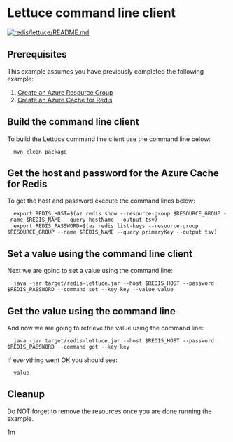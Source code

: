 
# Lettuce command line client

[![redis/lettuce/README.md](https://github.com/Azure-Samples/java-on-azure-examples/actions/workflows/redis_lettuce_README_md.yml/badge.svg)](https://github.com/Azure-Samples/java-on-azure-examples/actions/workflows/redis_lettuce_README_md.yml)

## Prerequisites

This example assumes you have previously completed the following example:

1. [Create an Azure Resource Group](../../group/create/README.md)
1. [Create an Azure Cache for Redis](../create/README.md)

<!-- workflow.cron(0 1 * * 0) -->
<!-- workflow.include(../create/README.md) -->
<!-- workflow.run()

  cd redis/lettuce

  -->

## Build the command line client

To build the Lettuce command line client use the command line below:

```shell
  mvn clean package
```

## Get the host and password for the Azure Cache for Redis

To get the host and password execute the command lines below:

```shell
  export REDIS_HOST=$(az redis show --resource-group $RESOURCE_GROUP --name $REDIS_NAME --query hostName --output tsv)
  export REDIS_PASSWORD=$(az redis list-keys --resource-group $RESOURCE_GROUP --name $REDIS_NAME --query primaryKey --output tsv)
```

## Set a value using the command line client

Next we are going to set a value using the command line:

```shell
  java -jar target/redis-lettuce.jar --host $REDIS_HOST --password $REDIS_PASSWORD --command set --key key --value value
```

## Get the value using the command line

And now we are going to retrieve the value using the command line:

```shell
  java -jar target/redis-lettuce.jar --host $REDIS_HOST --password $REDIS_PASSWORD --command get --key key
```

If everything went OK you should see:

```text
  value
```

<!-- workflow.run() 

  export RESULT=$(java -jar target/redis-lettuce.jar --host $REDIS_HOST --password $REDIS_PASSWORD --command get --key key)
  cd ../..

  -->

## Cleanup

<!-- workflow.directOnly() 

  az group delete --name $RESOURCE_GROUP --yes || true
  if [[ "$RESULT" != value ]]; then
    exit 1
  fi

  -->

Do NOT forget to remove the resources once you are done running the example.

1m

